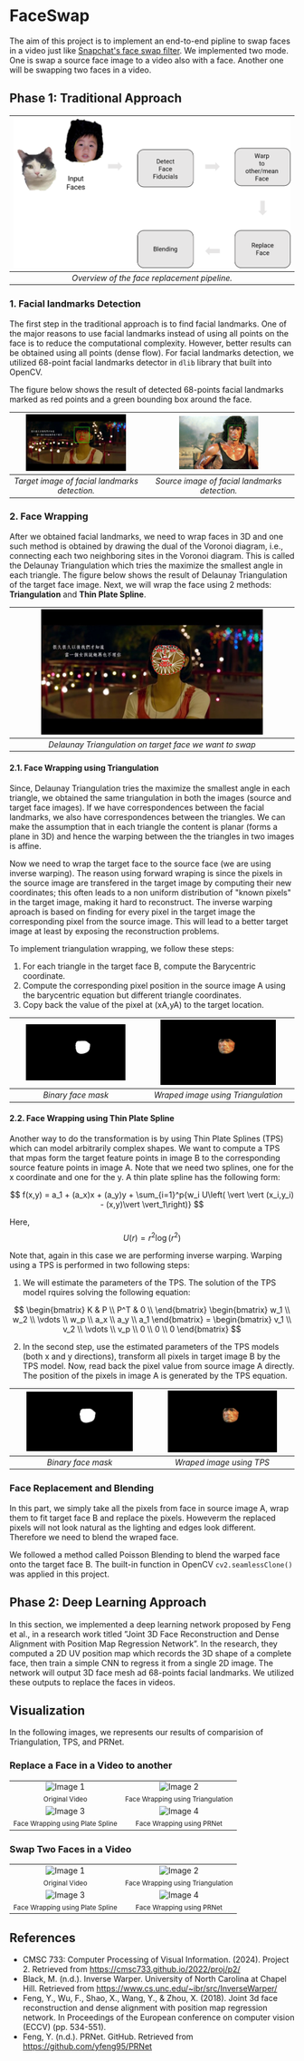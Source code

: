 # FaceSwap
The aim of this project is to implement an end-to-end pipline to swap faces in a video just like [Snapchat's face swap filter](https://www.google.com). We implemented two mode. One is swap a source face image to a video also with a face. Another one will be swapping two faces in a video.

## Phase 1: Traditional Approach
| ![](./Figures/Overview.png)| 
|:--:| 
| *Overview of the face replacement pipeline.* |

### 1. Facial landmarks Detection

The first step in the traditional approach is to find facial landmarks. One of the major reasons to use facial landmarks instead of using all points on the face is to reduce the computational complexity. However, better results can be obtained using all points (dense flow). For facial landmarks detection, we utilized 68-point facial landmarks detector in `dlib` library that built into OpenCV.

The figure below shows the result of detected 68-points facial landmarks marked as red points and a green bounding box around the face.

| <img src="./Figures/FacialLandmarks.jpg" alt="Adjusted Image" style="width:80%;">| <img src="./Figures/FacialLandmarks_src.jpg" alt="Adjusted Image" style="width:55%;">
|:--:|:--:| 
| *Target image of facial landmarks detection.* | *Source image of facial landmarks detection.* |

### 2. Face Wrapping
After we obtained facial landmarks, we need to wrap faces in 3D and one such method is obtained by drawing the dual of the Voronoi diagram, i.e., connecting each two neighboring sites in the Voronoi diagram. This is called the Delaunay Triangulation which tries the maximize the smallest angle in each triangle. The figure below shows the result of Delaunay Triangulation of the target face image. Next, we will wrap the face using 2 methods: **Triangulation** and **Thin Plate Spline**.

| <img src="./Figures/delaunay_tri.jpg" alt="Adjusted Image" style="width:80%;">| 
|:--:| 
| *Delaunay Triangulation on target face we want to swap* | 

#### 2.1. Face Wrapping using Triangulation
Since, Delaunay Triangulation tries the maximize the smallest angle in each triangle, we obtained the same triangulation in both the images (source and target face images). If we have correspondences between the facial landmarks, we also have correspondences between the triangles. We can make the assumption that in each triangle the content is planar (forms a plane in 3D) and hence the warping between the the triangles in two images is affine.

Now we need to wrap the target face to the source face (we are using inverse warping). The reason using forward wraping is since the pixels in the source image are transfered in the target image by computing their new coordinates; this often leads to a non uniform distribution of "known pixels" in the target image, making it hard to reconstruct. The inverse warping aproach is based on finding for every pixel in the target image the corresponding pixel from the source image. This will lead to a better target image at least by exposing the reconstruction problems.

To implement triangulation wrapping, we follow these steps:

1. For each triangle in the target face B, compute the Barycentric coordinate.
2. Compute the corresponding pixel position in the source image A using the barycentric equation but different triangle coordinates.
3. Copy back the value of the pixel at (xA,yA) to the target location.

| <img src="./Figures/Wraped_tri_mask.jpg" alt="Adjusted Image" style="width:80%;">| <img src="./Figures/Wraped_tri.jpg" alt="Adjusted Image" style="width:80%;">
|:--:|:--:| 
| *Binary face mask* | *Wraped image using Triangulation* |

#### 2.2. Face Wrapping using Thin Plate Spline
Another way to do the transformation is by using Thin Plate Splines (TPS) which can model arbitrarily complex shapes. We want to compute a TPS that mpas form the target feature points in image B to the corresponding source feature points in image A. Note that we need two splines, one for the x coordinate and one for the y. A thin plate spline has the following form:

$$
f(x,y) = a_1 + (a_x)x + (a_y)y + \sum_{i=1}^p{w_i U\left( \vert \vert (x_i,y_i) - (x,y)\vert \vert_1\right)}
$$

Here, $$ U(r) = r^2\log (r^2 )$$

Note that, again in this case we are performing inverse warping. Warping using a TPS is performed in two following steps:

1. We will estimate the parameters of the TPS. The solution of the TPS model rquires solving the following equation:

$$
 \begin{bmatrix} K & P \\ P^T & 0 \\ \end{bmatrix} 
  \begin{bmatrix} w_1 \\ w_2 \\ \vdots \\ w_p \\ a_x \\ a_y \\ a_1  \end{bmatrix}  =
  \begin{bmatrix} v_1 \\ v_2 \\ \vdots \\ v_p \\ 0 \\ 0 \\ 0 \end{bmatrix}  
$$

2. In the second step, use the estimated parameters of the TPS models (both x and y directions), transform all pixels in target image B by the TPS model. Now, read back the pixel value from source image A directly. The position of the pixels in image A is generated by the TPS equation.

| <img src="./Figures/Wraped_tps_mask.jpg" alt="Adjusted Image" style="width:80%;">| <img src="./Figures/Wraped_tps.jpg" alt="Adjusted Image" style="width:80%;">
|:--:|:--:| 
| *Binary face mask* | *Wraped image using TPS* |

### Face Replacement and Blending
In this part, we simply take all the pixels from face in source image A, wrap them to fit target face B and replace the pixels. Howeverm the replaced pixels will not look natural as the lighting and edges look different. Therefore we need to blend the wraped face.

We followed a method called Poisson Blending to blend the warped face onto the target face B. The built-in function in OpenCV `cv2.seamlessClone()` was applied in this project.

## Phase 2: Deep Learning Approach
In this section, we implemented a deep learning network proposed by Feng et al., in a research work titled ”Joint 3D Face Reconstruction and Dense Alignment with Position Map Regression Network”. In the research, they computed a 2D UV position map which records the 3D shape of a complete face, then train a simple CNN to regress it from a single 2D image. The network will output 3D face mesh ad 68-points facial landmarks. We utilized these outputs to replace the faces in videos.

## Visualization
In the following images, we represents our results of comparision of Triangulation, TPS, and PRNet.
### Replace a Face in a Video to another
<table>
  <tr>
    <td align="center">
      <img src="./Figures/Test1.gif" alt="Image 1" style="width:80%;;"><br>
      <sub>Original Video</sub>
    </td>
    <td align="center">
      <img src="./Figures/Test1-mode1-tri.gif" alt="Image 2" style="width:80%;;"><br>
      <sub>Face Wrapping using Triangulation</sub>
    </td>
  </tr>
  <tr>
    <td align="center">
      <img src="./Figures/Test1-mode1-tps.gif" alt="Image 3" style="width:80%;"><br>
      <sub>Face Wrapping using Plate Spline </sub>
    </td>
    <td align="center">
      <img src="./Figures/Test1-mode1-prnet.gif" alt="Image 4" style="width:80%;"><br>
      <sub>Face Wrapping using PRNet</sub>
    </td>
  </tr>
</table>

### Swap Two Faces in a Video

<table>
  <tr>
    <td align="center">
      <img src="./Figures/Test2.gif" alt="Image 1" style="width:80%;;"><br>
      <sub>Original Video</sub>
    </td>
    <td align="center">
      <img src="./Figures/Test2-mode2-tri.gif" alt="Image 2" style="width:80%;;"><br>
      <sub>Face Wrapping using Triangulation</sub>
    </td>
  </tr>
  <tr>
    <td align="center">
      <img src="./Figures/Test2-mode2-tps.gif" alt="Image 3" style="width:80%;"><br>
      <sub>Face Wrapping using Plate Spline </sub>
    </td>
    <td align="center">
      <img src="./Figures/Test2-mode2-prnet.gif" alt="Image 4" style="width:80%;"><br>
      <sub>Face Wrapping using PRNet</sub>
    </td>
  </tr>
</table>

## References
- CMSC 733: Computer Processing of Visual Information. (2024). Project 2. Retrieved from https://cmsc733.github.io/2022/proj/p2/
- Black, M. (n.d.). Inverse Warper. University of North Carolina at Chapel Hill. Retrieved from https://www.cs.unc.edu/~ibr/src/InverseWarper/
- Feng, Y., Wu, F., Shao, X., Wang, Y., & Zhou, X. (2018). Joint 3d face reconstruction and dense alignment with position map regression network. In Proceedings of the European conference on computer vision (ECCV) (pp. 534-551).
- Feng, Y. (n.d.). PRNet. GitHub. Retrieved from https://github.com/yfeng95/PRNet